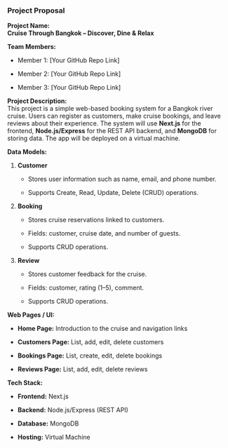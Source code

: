 ### **Project Proposal**

**Project Name:**  
**Cruise Through Bangkok – Discover, Dine & Relax**

**Team Members:**

- Member 1: [Your GitHub Repo Link]
    
- Member 2: [Your GitHub Repo Link]
    
- Member 3: [Your GitHub Repo Link]
    

**Project Description:**  
This project is a simple web-based booking system for a Bangkok river cruise. Users can register as customers, make cruise bookings, and leave reviews about their experience. The system will use **Next.js** for the frontend, **Node.js/Express** for the REST API backend, and **MongoDB** for storing data. The app will be deployed on a virtual machine.

**Data Models:**

1. **Customer**
    
    - Stores user information such as name, email, and phone number.
        
    - Supports Create, Read, Update, Delete (CRUD) operations.
        
2. **Booking**
    
    - Stores cruise reservations linked to customers.
        
    - Fields: customer, cruise date, and number of guests.
        
    - Supports CRUD operations.
        
3. **Review**
    
    - Stores customer feedback for the cruise.
        
    - Fields: customer, rating (1–5), comment.
        
    - Supports CRUD operations.
        

**Web Pages / UI:**

- **Home Page:** Introduction to the cruise and navigation links
    
- **Customers Page:** List, add, edit, delete customers
    
- **Bookings Page:** List, create, edit, delete bookings
    
- **Reviews Page:** List, add, edit, delete reviews
    

**Tech Stack:**

- **Frontend:** Next.js
    
- **Backend:** Node.js/Express (REST API)
    
- **Database:** MongoDB
    
- **Hosting:** Virtual Machine